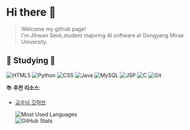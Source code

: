 # Hi there 👋
>Welcome my github page!  
>I'm Jihwan Seok,student majoring AI software at Dongyang Mirae University.
  
  
  ## 📖 Studying 📖
![HTML5](https://img.shields.io/badge/HTML5-%23E34F26.svg?style=flat&logo=html5&logoColor=white)
![Python](https://img.shields.io/badge/Python-%233B8EBB.svg?style=flat&logo=python&logoColor=white)
![CSS](https://img.shields.io/badge/CSS-%231572B6.svg?style=flat&logo=css3&logoColor=white)
![Java](https://img.shields.io/badge/Java-%23F7A800.svg?style=flat&logo=java&logoColor=white)
![MySQL](https://img.shields.io/badge/MySQL-%2300A1E4.svg?style=flat&logo=mysql&logoColor=white)
![JSP](https://img.shields.io/badge/JSP-%23F7B400.svg?style=flat&logo=java&logoColor=white)
![C](https://img.shields.io/badge/C-%2300599C.svg?style=flat&logo=c&logoColor=white)
![Git](https://img.shields.io/badge/Git-%23F1502F.svg?style=flat&logo=git&logoColor=white)




📚 **추천 리소스**:  
- [교수님 깃허브](https://github.com/ai7dnn)


  ![Most Used Languages](https://github-readme-stats.vercel.app/api/top-langs/?username=AJihwan&layout=compact)  
  ![GitHub Stats](https://github-readme-stats.vercel.app/api?username=AJihwan&show_icons=true&hide_title=true)


   
